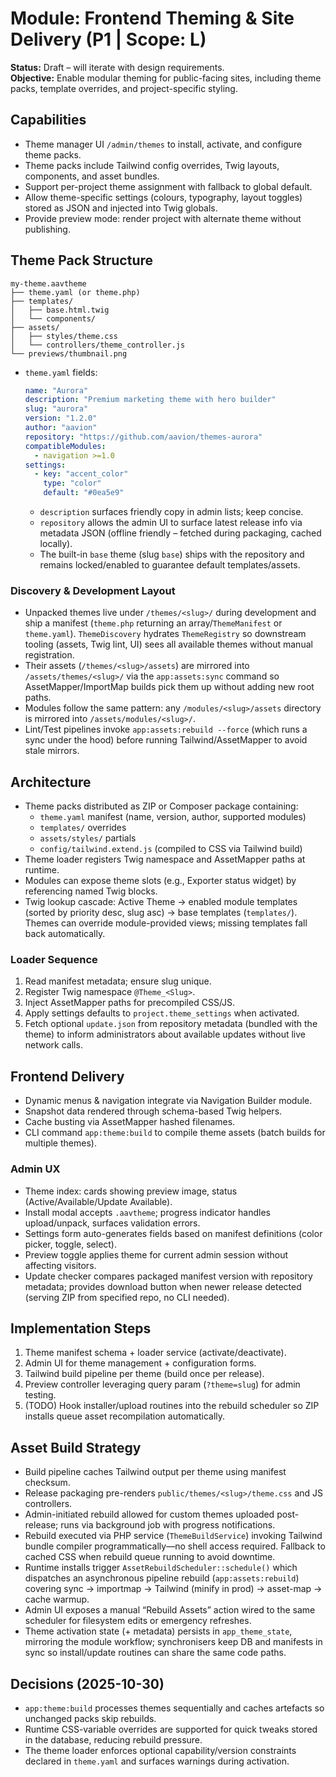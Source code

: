 # Module: Frontend Theming & Site Delivery (P1 | Scope: L)

**Status:** Draft – will iterate with design requirements.  
**Objective:** Enable modular theming for public-facing sites, including theme packs, template overrides, and project-specific styling.

## Capabilities
- Theme manager UI `/admin/themes` to install, activate, and configure theme packs.
- Theme packs include Tailwind config overrides, Twig layouts, components, and asset bundles.
- Support per-project theme assignment with fallback to global default.
- Allow theme-specific settings (colours, typography, layout toggles) stored as JSON and injected into Twig globals.
- Provide preview mode: render project with alternate theme without publishing.

## Theme Pack Structure
```
my-theme.aavtheme
├── theme.yaml (or theme.php)
├── templates/
│   ├── base.html.twig
│   └── components/
├── assets/
│   ├── styles/theme.css
│   └── controllers/theme_controller.js
└── previews/thumbnail.png
```
- `theme.yaml` fields:
  ```yaml
  name: "Aurora"
  description: "Premium marketing theme with hero builder"
  slug: "aurora"
  version: "1.2.0"
  author: "aavion"
  repository: "https://github.com/aavion/themes-aurora"
  compatibleModules:
    - navigation >=1.0
  settings:
    - key: "accent_color"
      type: "color"
      default: "#0ea5e9"
  ```
  - `description` surfaces friendly copy in admin lists; keep concise.
  - `repository` allows the admin UI to surface latest release info via metadata JSON (offline friendly – fetched during packaging, cached locally).
  - The built-in `base` theme (slug `base`) ships with the repository and remains locked/enabled to guarantee default templates/assets.

### Discovery & Development Layout
- Unpacked themes live under `/themes/<slug>/` during development and ship a manifest (`theme.php` returning an array/`ThemeManifest` or `theme.yaml`). `ThemeDiscovery` hydrates `ThemeRegistry` so downstream tooling (assets, Twig lint, UI) sees all available themes without manual registration.
- Their assets (`/themes/<slug>/assets`) are mirrored into `/assets/themes/<slug>/` via the `app:assets:sync` command so AssetMapper/ImportMap builds pick them up without adding new root paths.
- Modules follow the same pattern: any `/modules/<slug>/assets` directory is mirrored into `/assets/modules/<slug>/`.
- Lint/Test pipelines invoke `app:assets:rebuild --force` (which runs a sync under the hood) before running Tailwind/AssetMapper to avoid stale mirrors.

## Architecture
- Theme packs distributed as ZIP or Composer package containing:
  - `theme.yaml` manifest (name, version, author, supported modules)
  - `templates/` overrides
  - `assets/styles/` partials
  - `config/tailwind.extend.js` (compiled to CSS via Tailwind build)
- Theme loader registers Twig namespace and AssetMapper paths at runtime.
- Modules can expose theme slots (e.g., Exporter status widget) by referencing named Twig blocks.
- Twig lookup cascade: Active Theme → enabled module templates (sorted by priority desc, slug asc) → base templates (`templates/`). Themes can override module-provided views; missing templates fall back automatically.

### Loader Sequence
1. Read manifest metadata; ensure slug unique.
2. Register Twig namespace `@Theme_<Slug>`.
3. Inject AssetMapper paths for precompiled CSS/JS.
4. Apply settings defaults to `project.theme_settings` when activated.
5. Fetch optional `update.json` from repository metadata (bundled with the theme) to inform administrators about available updates without live network calls.

## Frontend Delivery
- Dynamic menus & navigation integrate via Navigation Builder module.
- Snapshot data rendered through schema-based Twig helpers.
- Cache busting via AssetMapper hashed filenames.
- CLI command `app:theme:build` to compile theme assets (batch builds for multiple themes).

### Admin UX
- Theme index: cards showing preview image, status (Active/Available/Update Available).
- Install modal accepts `.aavtheme`; progress indicator handles upload/unpack, surfaces validation errors.
- Settings form auto-generates fields based on manifest definitions (color picker, toggle, select).
- Preview toggle applies theme for current admin session without affecting visitors.
- Update checker compares packaged manifest version with repository metadata; provides download button when newer release detected (serving ZIP from specified repo, no CLI needed).

## Implementation Steps
1. Theme manifest schema + loader service (activate/deactivate).
2. Admin UI for theme management + configuration forms.
3. Tailwind build pipeline per theme (build once per release).
4. Preview controller leveraging query param (`?theme=slug`) for admin testing.
5. (TODO) Hook installer/upload routines into the rebuild scheduler so ZIP installs queue asset recompilation automatically.

## Asset Build Strategy
- Build pipeline caches Tailwind output per theme using manifest checksum.
- Release packaging pre-renders `public/themes/<slug>/theme.css` and JS controllers.
- Admin-initiated rebuild allowed for custom themes uploaded post-release; runs via background job with progress notifications.
- Rebuild executed via PHP service (`ThemeBuildService`) invoking Tailwind bundle compiler programmatically—no shell access required. Fallback to cached CSS when rebuild queue running to avoid downtime.
- Runtime installs trigger `AssetRebuildScheduler::schedule()` which dispatches an asynchronous pipeline rebuild (`app:assets:rebuild`) covering sync → importmap → Tailwind (minify in prod) → asset-map → cache warmup.
- Admin UI exposes a manual “Rebuild Assets” action wired to the same scheduler for filesystem edits or emergency refreshes.
- Theme activation state (+ metadata) persists in `app_theme_state`, mirroring the module workflow; synchronisers keep DB and manifests in sync so install/update routines can share the same code paths.

## Decisions (2025-10-30)
- `app:theme:build` processes themes sequentially and caches artefacts so unchanged packs skip rebuilds.
- Runtime CSS-variable overrides are supported for quick tweaks stored in the database, reducing rebuild pressure.
- The theme loader enforces optional capability/version constraints declared in `theme.yaml` and surfaces warnings during activation.
